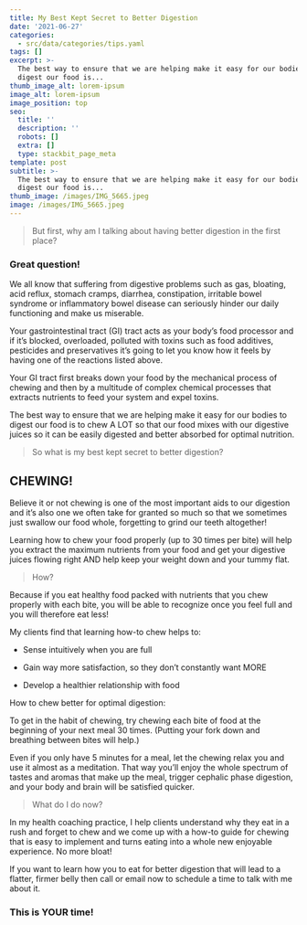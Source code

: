 ```yaml
---
title: My Best Kept Secret to Better Digestion
date: '2021-06-27'
categories:
  - src/data/categories/tips.yaml
tags: []
excerpt: >-
  The best way to ensure that we are helping make it easy for our bodies to
  digest our food is...
thumb_image_alt: lorem-ipsum
image_alt: lorem-ipsum
image_position: top
seo:
  title: ''
  description: ''
  robots: []
  extra: []
  type: stackbit_page_meta
template: post
subtitle: >-
  The best way to ensure that we are helping make it easy for our bodies to
  digest our food is...
thumb_image: /images/IMG_5665.jpeg
image: /images/IMG_5665.jpeg
---
```

> But first, why am I talking about having better digestion in the first place?

### Great question!

We all know that suffering from digestive problems such as gas, bloating, acid reflux, stomach cramps, diarrhea, constipation, irritable bowel syndrome or inflammatory bowel disease can seriously hinder our daily functioning and make us miserable.

Your gastrointestinal tract (GI) tract acts as your body’s food processor and if it’s blocked, overloaded, polluted with toxins such as food additives, pesticides and preservatives it’s going to let you know how it feels by having one of the reactions listed above.

Your GI tract first breaks down your food by the mechanical process of chewing and then by a multitude of complex chemical processes that extracts nutrients to feed your system and expel toxins.

The best way to ensure that we are helping make it easy for our bodies to digest our food is to chew A LOT so that our food mixes with our digestive juices so it can be easily digested and better absorbed for optimal nutrition.

> So what is my best kept secret to better digestion?

## CHEWING!

Believe it or not chewing is one of the most important aids to our digestion and it’s also one we often take for granted so much so that we sometimes just swallow our food whole, forgetting to grind our teeth altogether!

Learning how to chew your food properly (up to 30 times per bite) will help you extract the maximum nutrients from your food and get your digestive juices flowing right AND help keep your weight down and your tummy flat.

> How?

Because if you eat healthy food packed with nutrients that you chew properly with each bite, you will be able to recognize once you feel full and you will therefore eat less!

My clients find that learning how-to chew helps to:

*   Sense intuitively when you are full

*   Gain way more satisfaction, so they don’t constantly want MORE

*   Develop a healthier relationship with food

How to chew better for optimal digestion:

To get in the habit of chewing, try chewing each bite of food at the beginning of your next meal 30 times. (Putting your fork down and breathing between bites will help.)

Even if you only have 5 minutes for a meal, let the chewing relax you and use it almost as a meditation. That way you’ll enjoy the whole spectrum of tastes and aromas that make up the meal, trigger cephalic phase digestion, and your body and brain will be satisfied quicker.

> What do I do now?

In my health coaching practice, I help clients understand why they eat in a rush and forget to chew and we come up with a how-to guide for chewing that is easy to implement and turns eating into a whole new enjoyable experience. No more bloat!

If you want to learn how you to eat for better digestion that will lead to a flatter, firmer belly then call or email now to schedule a time to talk with me about it.

### This is YOUR time!
